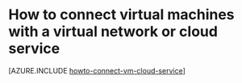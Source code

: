 <properties
	pageTitle="Connect VMs in a cloud service | Windows Azure"
	description="Connect a virtual machine to an Azure cloud service."
	services="virtual-machines"
	documentationCenter=""
	authors="cynthn"
	manager="timlt"
	editor=""
	tags="azure-service-management"/>

<tags
	ms.service="virtual-machines"
	ms.date="07/13/2015"
        wacn.date=""/>


# How to connect virtual machines with a virtual network or cloud service

[AZURE.INCLUDE [howto-connect-vm-cloud-service](../includes/howto-connect-vm-cloud-service.md)]
